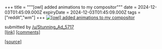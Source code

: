 +++
title = """[owl] added animations to my compositor"""
date = 2024-12-03T01:45:09.000Z
expiryDate = 2024-12-03T01:45:09.000Z
tags = ["reddit","wm"]
+++
[![[owl] added animations to my compositor](https://external-preview.redd.it/NmFoMGw5cmZnajRlMYt6TTcf8c1xxW7g2jxgAYI5_QETe05AWvF4BrEOubxT.png?width=640&crop=smart&auto=webp&s=048d2bf8beee4b05d1e8ebf17a0294b2d91ad739 "[owl] added animations to my compositor")](https://www.reddit.com/r/unixporn/comments/1h5c3hb/owl_added_animations_to_my_compositor/)

submitted by [/u/Stunning\_Ad\_5717](https://www.reddit.com/user/Stunning_Ad_5717)  
[\[link\]](https://v.redd.it/gg6v69rfgj4e1) [\[comments\]](https://www.reddit.com/r/unixporn/comments/1h5c3hb/owl_added_animations_to_my_compositor/)

[[source]](https://www.reddit.com/r/unixporn/comments/1h5c3hb/owl_added_animations_to_my_compositor/)
